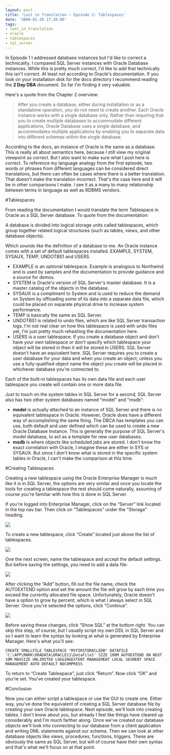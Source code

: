 ```yaml
---
layout: post
title: 'Lost in Translation – Episode 2: Tablespaces'
date: '2009-01-29 17:38:00'
tags:
- lost_in_translation
- oracle
- tablespaces
- sql_server
---
```


In Episode 1 I addressed database instances but I'd like to correct a technicality. I compared SQL Server instances with Oracle Database instances. While this is pretty much correct, I'd like to add that technically this isn't correct. At least not according to Oracle's documentation. If you look on your installation disk for the docs directory I recommend reading the **2 Day DBA** document. So far I'm finding it very valuable.

Here's a quote from the Chapter 2 overview:

> After you create a database, either during installation or as a 
standalone operation, you do not need to create another. Each Oracle 
instance works with a single database only. Rather than requiring that 
you to create multiple databases to accommodate different 
applications, Oracle Database uses a single database, and 
accommodates multiple applications by enabling you to separate data 
into different schemas within the single database.

According to the docs, an instance of Oracle is the same as a database. This is really all about semantics here, because I still view my original viewpoint as correct. But I also want to make sure what I post here is correct. To reference my language analogy from the first episode, two words or phrases from different languages can be considered direct translations, but there can often be cases where there is a better translation. That doesn't make the translation incorrect. That's the case here and it will be in other comparisons I make. I see it as a many to many relationship between terms in language as well as RDBMS vendors.

#Tablespaces

From reading the documentation I would translate the term Tablespace in Oracle as a SQL Server database. To quote from the documentation:

A database is divided into logical storage units called tablespaces, which group 
together related logical structures (such as tables, views, and other database objects).

Which sounds like the definition of a database to me. An Oracle instance comes with a set of default tablespaces installed. EXAMPLE, SYSTEM, SYSAUX, TEMP, UNDOTBS1 and USERS.

* EXAMPLE is an optional tablespace. Example is analogous to Northwind and is used by samples and the documentation to provide guidance and a source for demos.
* SYSTEM is Oracle's version of SQL Server's master database. It is a master catalog of the objects in the database.
* SYSAUX is a compliment to System and is used to reduce the demand on System by offloading some of its data into a separate data file, which could be placed on separate physical drive to increase system performance.
* TEMP is basically the same as SQL Server.
* UNDOTBS1 is related to undo files, which are like SQL Server transaction logs. I'm not real clear on how this tablespace is used with undo files yet, I'm just pretty much rehashing the documentation here.
* USERS is a user tablespace. If you create a database object and don't have your own tablespace or don't specify which tablespace your object will be stored in then it will be stored in USERS. SQL Server doesn't have an equivalent here. SQL Server requires you to create a user database for your data and when you create an object, unless you use a fully-qualified object name the object you create will be placed in whichever database you're connected to.

Each of the built-in tablespaces has its own data file and each user tablespace you create will contain one or more data file.

Just to touch on the system tables in SQL Server for a second, SQL Server also has two other system databases named “model” and “msdb”:

* **model** is actually attached to an instance of SQL Server and there is no equivalent tablespace in Oracle. However, Oracle does have a different way of accomplishing the same thing. The DBCA has templates you can use, both default and user defined which can be used to create a new Oracle Database Instance.  This is generally the purpose of SQL Server's model database, to act as a template for new user databases.
* **msdb** is where objects like scheduled jobs are stored. I don't know the exact correlation with Oracle, I imagine these are either in SYS or SYSAUX. But since I don't know what is stored in the specific system tables in Oracle, I can't make the comparison at this time.

#Creating Tablespaces

Creating a new tablespace using the Oracle Enterprise Manager is much like it is in SQL Server, the options are very similar and once you locate the tools for creating a tablespace the rest should come naturally, assuming of course you're familiar with how this is done in SQL Server.

If you're logged into Enterprise Manager, click on the “Server” link located in the top nav bar. Then click on “Tablespaces” under the “Storage” heading.

![](https://s3-us-west-2.amazonaws.com/dvm-public-assets/images/2009/01_29/OracleTablespaces_thumb.jpg)

To create a new tablespace, click “Create” located just above the list of tablespaces.

![](https://s3-us-west-2.amazonaws.com/dvm-public-assets/images/2009/01_29/Oracle_CreateTablespace_thumb%5B1%5D.jpg)

One the next screen, name the tablespace and accept the default settings. But before saving the settings, you need to add a data file:

![](https://s3-us-west-2.amazonaws.com/dvm-public-assets/images/2009/01_29/Oracle_CreateTablespaceGeneral_thumb%5B2%5D.jpg)

After clicking the “Add” button, fill out the file name, check the AUTOEXTEND option and set the amount the file will grow by each time you exceed the currently allocated file space. Unfortunately, Oracle doesn't have a option to grow by percent, which is what I always select in SQL Server. Once you're selected the options, click “Continue”.

![](https://s3-us-west-2.amazonaws.com/dvm-public-assets/images/2009/01_29/OracleEM_AddDatafile_thumb.jpg)

Before saving these changes, click “Show SQL” at the bottom right. You can skip this step, of course, but I usually script my own DDL in SQL Server and so I want to learn the syntax by looking at what is generated by Enterprise Manager. Here's what you'll see:

    CREATE SMALLFILE TABLESPACE "MYFIRSTORACLEDB" DATAFILE 'C:\APP\MARK\ORADATA\ORACLE11\DataFile1' SIZE 100M AUTOEXTEND ON NEXT 10M MAXSIZE UNLIMITED LOGGINGEXTENT MANAGEMENT LOCAL SEGMENT SPACE MANAGEMENT AUTO DEFAULT NOCOMPRESS

To return to “Create Tablespace”, just click “Return”. Now click “OK” and you're set. You've created your tablespace.

#Conclusion

Now you can either script a tablespace or use the GUI to create one. Either way, you've done the equivalent of creating a SQL Server database file by creating your own Oracle tablespace. Next episode, we'll look into creating tables. I don't know about you, but already I feel like things have cleared up considerably and I'm much farther along. Once we've created our database objects we'll look into connecting to our database from a client application and writing DML statements against our schema. Then we can look at other database objects like views, procedures, functions, triggers. These are obviously the same as SQL Server, but will of course have their own syntax and that's what we'll focus on at that point.
